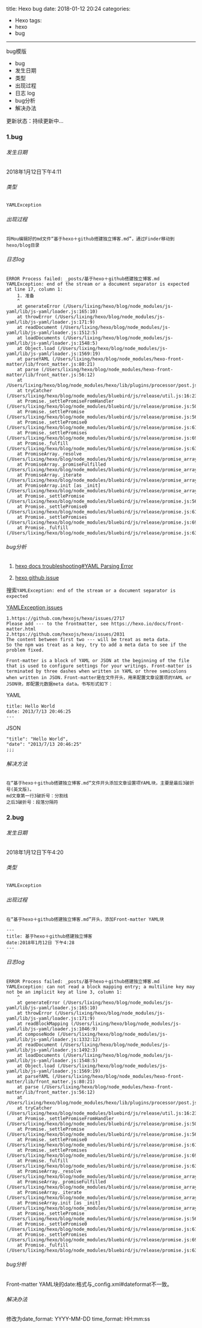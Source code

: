 title: Hexo bug
date: 2018-01-12 20:24
categories:
- Hexo
tags:
- hexo
- bug
---
bug模版

* bug
* 发生日期
* 类型
* 出现过程
* 日志 log
* bug分析
* 解决办法

更新状态：持续更新中...

<!--more-->

### 1.bug
###### 发生日期
2018年1月12日下午4:11

###### 类型

`YAMLException`

###### 出现过程

`将Mou编辑好的md文件“基于hexo＋github搭建独立博客.md”，通过Finder移动到hexo/blog目录`

###### 日志log

```
ERROR Process failed: _posts/基于hexo＋github搭建独立博客.md
YAMLException: end of the stream or a document separator is expected at line 17, column 1:
    1. 准备
    ^
    at generateError (/Users/lixing/hexo/blog/node_modules/js-yaml/lib/js-yaml/loader.js:165:10)
    at throwError (/Users/lixing/hexo/blog/node_modules/js-yaml/lib/js-yaml/loader.js:171:9)
    at readDocument (/Users/lixing/hexo/blog/node_modules/js-yaml/lib/js-yaml/loader.js:1512:5)
    at loadDocuments (/Users/lixing/hexo/blog/node_modules/js-yaml/lib/js-yaml/loader.js:1548:5)
    at Object.load (/Users/lixing/hexo/blog/node_modules/js-yaml/lib/js-yaml/loader.js:1569:19)
    at parseYAML (/Users/lixing/hexo/blog/node_modules/hexo-front-matter/lib/front_matter.js:80:21)
    at parse (/Users/lixing/hexo/blog/node_modules/hexo-front-matter/lib/front_matter.js:56:12)
    at /Users/lixing/hexo/blog/node_modules/hexo/lib/plugins/processor/post.js:52:18
    at tryCatcher (/Users/lixing/hexo/blog/node_modules/bluebird/js/release/util.js:16:23)
    at Promise._settlePromiseFromHandler (/Users/lixing/hexo/blog/node_modules/bluebird/js/release/promise.js:509:35)
    at Promise._settlePromise (/Users/lixing/hexo/blog/node_modules/bluebird/js/release/promise.js:569:18)
    at Promise._settlePromise0 (/Users/lixing/hexo/blog/node_modules/bluebird/js/release/promise.js:614:10)
    at Promise._settlePromises (/Users/lixing/hexo/blog/node_modules/bluebird/js/release/promise.js:693:18)
    at Promise._fulfill (/Users/lixing/hexo/blog/node_modules/bluebird/js/release/promise.js:638:18)
    at PromiseArray._resolve (/Users/lixing/hexo/blog/node_modules/bluebird/js/release/promise_array.js:126:19)
    at PromiseArray._promiseFulfilled (/Users/lixing/hexo/blog/node_modules/bluebird/js/release/promise_array.js:144:14)
    at PromiseArray._iterate (/Users/lixing/hexo/blog/node_modules/bluebird/js/release/promise_array.js:114:31)
    at PromiseArray.init [as _init] (/Users/lixing/hexo/blog/node_modules/bluebird/js/release/promise_array.js:78:10)
    at Promise._settlePromise (/Users/lixing/hexo/blog/node_modules/bluebird/js/release/promise.js:566:21)
    at Promise._settlePromise0 (/Users/lixing/hexo/blog/node_modules/bluebird/js/release/promise.js:614:10)
    at Promise._settlePromises (/Users/lixing/hexo/blog/node_modules/bluebird/js/release/promise.js:693:18)
    at Promise._fulfill (/Users/lixing/hexo/blog/node_modules/bluebird/js/release/promise.js:638:18)
```

###### bug分析

1. [hexo docs troubleshooting#YAML Parsing Error](https://hexo.io/docs/troubleshooting.html)

2. [hexo github issue](https://github.com/hexojs/hexo/issues) 

搜索`YAMLException: end of the stream or a document separator is expected`

[YAMLException issues](https://github.com/hexojs/hexo/issues?utf8=%E2%9C%93&q=YAMLException%3A+end+of+the+stream+or+a+document+separator+is+expected)

```
1.https://github.com/hexojs/hexo/issues/2717
Please add --- to the frontmatter, see https://hexo.io/docs/front-matter.html
2.https://github.com/hexojs/hexo/issues/2031
The content between first two --- will be treat as meta data.
So the npm was treat as a key, try to add a meta data to see if the problem fixed.
```
`Front-matter is a block of YAML or JSON at the beginning of the file that is used to configure settings for your writings. Front-matter is terminated by three dashes when written in YAML or three semicolons when written in JSON.`
`Front-matter是在文件开头，用来配置文章设置项的YAML or JSON块，即配置元数据meta data。书写形式如下：`

YAML

```
title: Hello World
date: 2013/7/13 20:46:25
---
```
JSON

```
"title": "Hello World",
"date": "2013/7/13 20:46:25"
;;;
```
###### 解决方法

```
在“基于hexo＋github搭建独立博客.md“文件开头添加文章设置项YAML块，主要是最后3破折号(英文版)。
md文章第一行3破折号：分割线
之后3破折号：段落分隔符
```


### 2.bug
###### 发生日期
2018年1月12日下午4:20

###### 类型

`YAMLException`

###### 出现过程

`在“基于hexo＋github搭建独立博客.md”开头，添加Front-matter YAML块`
```
---
title: 基于hexo＋github搭建独立博客
date:2018年1月12日 下午4:28
---
```

###### 日志log

```
ERROR Process failed: _posts/基于hexo＋github搭建独立博客.md
YAMLException: can not read a block mapping entry; a multiline key may not be an implicit key at line 3, column 1:
    ^
    at generateError (/Users/lixing/hexo/blog/node_modules/js-yaml/lib/js-yaml/loader.js:165:10)
    at throwError (/Users/lixing/hexo/blog/node_modules/js-yaml/lib/js-yaml/loader.js:171:9)
    at readBlockMapping (/Users/lixing/hexo/blog/node_modules/js-yaml/lib/js-yaml/loader.js:1046:9)
    at composeNode (/Users/lixing/hexo/blog/node_modules/js-yaml/lib/js-yaml/loader.js:1332:12)
    at readDocument (/Users/lixing/hexo/blog/node_modules/js-yaml/lib/js-yaml/loader.js:1492:3)
    at loadDocuments (/Users/lixing/hexo/blog/node_modules/js-yaml/lib/js-yaml/loader.js:1548:5)
    at Object.load (/Users/lixing/hexo/blog/node_modules/js-yaml/lib/js-yaml/loader.js:1569:19)
    at parseYAML (/Users/lixing/hexo/blog/node_modules/hexo-front-matter/lib/front_matter.js:80:21)
    at parse (/Users/lixing/hexo/blog/node_modules/hexo-front-matter/lib/front_matter.js:56:12)
    at /Users/lixing/hexo/blog/node_modules/hexo/lib/plugins/processor/post.js:52:18
    at tryCatcher (/Users/lixing/hexo/blog/node_modules/bluebird/js/release/util.js:16:23)
    at Promise._settlePromiseFromHandler (/Users/lixing/hexo/blog/node_modules/bluebird/js/release/promise.js:509:35)
    at Promise._settlePromise (/Users/lixing/hexo/blog/node_modules/bluebird/js/release/promise.js:569:18)
    at Promise._settlePromise0 (/Users/lixing/hexo/blog/node_modules/bluebird/js/release/promise.js:614:10)
    at Promise._settlePromises (/Users/lixing/hexo/blog/node_modules/bluebird/js/release/promise.js:693:18)
    at Promise._fulfill (/Users/lixing/hexo/blog/node_modules/bluebird/js/release/promise.js:638:18)
    at PromiseArray._resolve (/Users/lixing/hexo/blog/node_modules/bluebird/js/release/promise_array.js:126:19)
    at PromiseArray._promiseFulfilled (/Users/lixing/hexo/blog/node_modules/bluebird/js/release/promise_array.js:144:14)
    at PromiseArray._iterate (/Users/lixing/hexo/blog/node_modules/bluebird/js/release/promise_array.js:114:31)
    at PromiseArray.init [as _init] (/Users/lixing/hexo/blog/node_modules/bluebird/js/release/promise_array.js:78:10)
    at Promise._settlePromise (/Users/lixing/hexo/blog/node_modules/bluebird/js/release/promise.js:566:21)
    at Promise._settlePromise0 (/Users/lixing/hexo/blog/node_modules/bluebird/js/release/promise.js:614:10)
    at Promise._settlePromises (/Users/lixing/hexo/blog/node_modules/bluebird/js/release/promise.js:693:18)
    at Promise._fulfill (/Users/lixing/hexo/blog/node_modules/bluebird/js/release/promise.js:638:18)
```

###### bug分析
Front-matter YAML块的date:格式与_config.xml#dateformat不一致。

###### 解决办法
修改为date_format: YYYY-MM-DD
time_format: HH:mm:ss